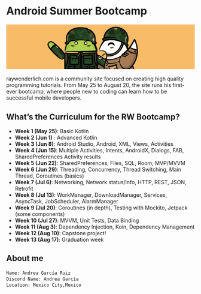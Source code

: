 # Android Summer Bootcamp
<div align = "center">
  <img src = "images/RWLogo.PNG">
</div>

raywenderlich.com is a community site focused on creating high quality programming tutorials. From May 25 to August 20, the site runs his first-ever bootcamp, where people new to coding can learn how to be successful mobile developers.

## What’s the Curriculum for the RW Bootcamp?

- **Week 1 (May 25)**: Basic Kotlin
- **Week 2 (Jun 1)** : Advanced Kotlin
- **Week 3 (Jun 8)**: Android Studio, Android, XML, Views, Activities
- **Week 4 (Jun 15)**: Multiple Activities, Intents, AndroidX, Dialogs, FAB, SharedPreferences Activity results
- **Week 5 (Jun 22)**: SharedPreferences, Files, SQL, Room, MVP/MVVM
- **Week 6 (Jun 29)**: Threading, Concurrency, Thread Switching, Main Thread, Coroutines (basics)
- **Week 7 (Jul 6)**: Networking, Network status/info, HTTP, REST, JSON, Retrofit
- **Week 8 (Jul 13)**: WorkManager, DownloadManager, Services, AsyncTask, JobScheduler, AlarmManager
- **Week 9 (Jul 20)**: Coroutines (in depth), Testing with Mockito, Jetpack (some components)
- **Week 10 (Jul 27)**: MVVM, Unit Tests, Data Binding
- **Week 11 (Aug 3)**: Dependency Injection, Koin, Dependency Management
- **Week 12 (Aug 10)**: Capstone project!
- **Week 13 (Aug 17)**: Graduation week

## About me
~~~
Name: Andrea García Ruiz
Discord Name: Andrea García
Location: Mexico City,Mexico
~~~
